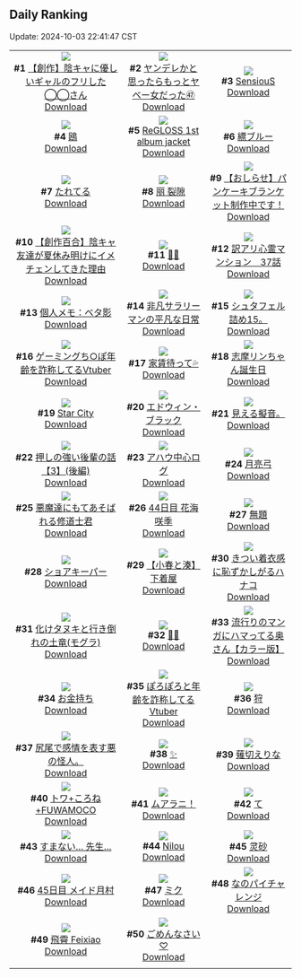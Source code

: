## Daily Ranking
Update: 2024-10-03 22:41:47 CST

|      |      |      |
| :----: | :----: | :----: |
| ![](https://i.pixiv.re/c/240x480/img-master/img/2024/10/01/18/19/21/122940665_p0_master1200.jpg)<br>**#1** [【創作】陰キャに優しいギャルのフリした◯◯さん](https://www.pixiv.net/artworks/122940665)<br>[Download](https://i.pixiv.re/img-original/img/2024/10/01/18/19/21/122940665_p0.jpg) | ![](https://i.pixiv.re/c/240x480/img-master/img/2024/10/01/00/02/46/122922910_p0_master1200.jpg)<br>**#2** [ヤンデレかと思ったらもっとヤベー女だった㊼](https://www.pixiv.net/artworks/122922910)<br>[Download](https://i.pixiv.re/img-original/img/2024/10/01/00/02/46/122922910_p0.png) | ![](https://i.pixiv.re/c/240x480/img-master/img/2024/10/01/02/04/40/122926497_p0_master1200.jpg)<br>**#3** [SensiouS](https://www.pixiv.net/artworks/122926497)<br>[Download](https://i.pixiv.re/img-original/img/2024/10/01/02/04/40/122926497_p0.jpg) |
| ![](https://i.pixiv.re/c/240x480/img-master/img/2024/10/01/10/07/33/122932547_p0_master1200.jpg)<br>**#4** [鴎](https://www.pixiv.net/artworks/122932547)<br>[Download](https://i.pixiv.re/img-original/img/2024/10/01/10/07/33/122932547_p0.jpg) | ![](https://i.pixiv.re/c/240x480/img-master/img/2024/10/01/00/05/00/122923095_p0_master1200.jpg)<br>**#5** [ReGLOSS 1st album jacket](https://www.pixiv.net/artworks/122923095)<br>[Download](https://i.pixiv.re/img-original/img/2024/10/01/00/05/00/122923095_p0.jpg) | ![](https://i.pixiv.re/c/240x480/img-master/img/2024/10/01/17/36/47/122939508_p0_master1200.jpg)<br>**#6** [縹ブルー](https://www.pixiv.net/artworks/122939508)<br>[Download](https://i.pixiv.re/img-original/img/2024/10/01/17/36/47/122939508_p0.jpg) |
| ![](https://i.pixiv.re/c/240x480/img-master/img/2024/10/01/00/19/44/122923720_p0_master1200.jpg)<br>**#7** [たれてる](https://www.pixiv.net/artworks/122923720)<br>[Download](https://i.pixiv.re/img-original/img/2024/10/01/00/19/44/122923720_p0.jpg) | ![](https://i.pixiv.re/c/240x480/img-master/img/2024/10/01/00/04/02/122923014_p0_master1200.jpg)<br>**#8** [丽 裂隙](https://www.pixiv.net/artworks/122923014)<br>[Download](https://i.pixiv.re/img-original/img/2024/10/01/00/04/02/122923014_p0.jpg) | ![](https://i.pixiv.re/c/240x480/img-master/img/2024/10/01/16/57/50/122938669_p0_master1200.jpg)<br>**#9** [【おしらせ】パンケーキブランケット制作中です！](https://www.pixiv.net/artworks/122938669)<br>[Download](https://i.pixiv.re/img-original/img/2024/10/01/16/57/50/122938669_p0.png) |
| ![](https://i.pixiv.re/c/240x480/img-master/img/2024/10/01/19/14/37/122942163_p0_master1200.jpg)<br>**#10** [【創作百合】陰キャ友達が夏休み明けにイメチェンしてきた理由](https://www.pixiv.net/artworks/122942163)<br>[Download](https://i.pixiv.re/img-original/img/2024/10/01/19/14/37/122942163_p0.jpg) | ![](https://i.pixiv.re/c/240x480/img-master/img/2024/10/01/00/01/15/122922729_p0_master1200.jpg)<br>**#11** [🧛‍♀️](https://www.pixiv.net/artworks/122922729)<br>[Download](https://i.pixiv.re/img-original/img/2024/10/01/00/01/15/122922729_p0.jpg) | ![](https://i.pixiv.re/c/240x480/img-master/img/2024/10/01/12/55/36/122934935_p0_master1200.jpg)<br>**#12** [訳アリ心霊マンション　37話](https://www.pixiv.net/artworks/122934935)<br>[Download](https://i.pixiv.re/img-original/img/2024/10/01/12/55/36/122934935_p0.jpg) |
| ![](https://i.pixiv.re/c/240x480/img-master/img/2024/10/01/06/00/07/122929483_p0_master1200.jpg)<br>**#13** [個人メモ：ベタ影](https://www.pixiv.net/artworks/122929483)<br>[Download](https://i.pixiv.re/img-original/img/2024/10/01/06/00/07/122929483_p0.jpg) | ![](https://i.pixiv.re/c/240x480/img-master/img/2024/10/02/12/00/55/122962605_p0_master1200.jpg)<br>**#14** [非凡サラリーマンの平凡な日常](https://www.pixiv.net/artworks/122962605)<br>[Download](https://i.pixiv.re/img-original/img/2024/10/02/12/00/55/122962605_p0.png) | ![](https://i.pixiv.re/c/240x480/img-master/img/2024/10/02/13/40/26/122964062_p0_master1200.jpg)<br>**#15** [シュタフェル詰め15。](https://www.pixiv.net/artworks/122964062)<br>[Download](https://i.pixiv.re/img-original/img/2024/10/02/13/40/26/122964062_p0.jpg) |
| ![](https://i.pixiv.re/c/240x480/img-master/img/2024/10/01/21/12/00/122945870_p0_master1200.jpg)<br>**#16** [ゲーミングち○ぽ年齢を詐称してるVtuber](https://www.pixiv.net/artworks/122945870)<br>[Download](https://i.pixiv.re/img-original/img/2024/10/01/21/12/00/122945870_p0.png) | ![](https://i.pixiv.re/c/240x480/img-master/img/2024/10/01/00/00/20/122922574_p0_master1200.jpg)<br>**#17** [家賃待って💦](https://www.pixiv.net/artworks/122922574)<br>[Download](https://i.pixiv.re/img-original/img/2024/10/01/00/00/20/122922574_p0.jpg) | ![](https://i.pixiv.re/c/240x480/img-master/img/2024/10/01/17/33/44/122939446_p0_master1200.jpg)<br>**#18** [志摩リンちゃん誕生日](https://www.pixiv.net/artworks/122939446)<br>[Download](https://i.pixiv.re/img-original/img/2024/10/01/17/33/44/122939446_p0.png) |
| ![](https://i.pixiv.re/c/240x480/img-master/img/2024/10/01/00/00/08/122922527_p0_master1200.jpg)<br>**#19** [Star City](https://www.pixiv.net/artworks/122922527)<br>[Download](https://i.pixiv.re/img-original/img/2024/10/01/00/00/08/122922527_p0.jpg) | ![](https://i.pixiv.re/c/240x480/img-master/img/2024/10/01/01/36/19/122925919_p0_master1200.jpg)<br>**#20** [エドウィン・ブラック](https://www.pixiv.net/artworks/122925919)<br>[Download](https://i.pixiv.re/img-original/img/2024/10/01/01/36/19/122925919_p0.jpg) | ![](https://i.pixiv.re/c/240x480/img-master/img/2024/10/02/13/11/06/122963640_p0_master1200.jpg)<br>**#21** [見える擬音。](https://www.pixiv.net/artworks/122963640)<br>[Download](https://i.pixiv.re/img-original/img/2024/10/02/13/11/06/122963640_p0.jpg) |
| ![](https://i.pixiv.re/c/240x480/img-master/img/2024/10/01/00/06/48/122923197_p0_master1200.jpg)<br>**#22** [押しの強い後輩の話【3】(後編)](https://www.pixiv.net/artworks/122923197)<br>[Download](https://i.pixiv.re/img-original/img/2024/10/01/00/06/48/122923197_p0.jpg) | ![](https://i.pixiv.re/c/240x480/img-master/img/2024/10/02/00/09/41/122952125_p0_master1200.jpg)<br>**#23** [アハウ中心ログ](https://www.pixiv.net/artworks/122952125)<br>[Download](https://i.pixiv.re/img-original/img/2024/10/02/00/09/41/122952125_p0.jpg) | ![](https://i.pixiv.re/c/240x480/img-master/img/2024/10/01/16/55/10/122938623_p0_master1200.jpg)<br>**#24** [月亮弓](https://www.pixiv.net/artworks/122938623)<br>[Download](https://i.pixiv.re/img-original/img/2024/10/01/16/55/10/122938623_p0.jpg) |
| ![](https://i.pixiv.re/c/240x480/img-master/img/2024/10/02/19/16/48/122970547_p0_master1200.jpg)<br>**#25** [悪魔達にもてあそばれる修道士君](https://www.pixiv.net/artworks/122970547)<br>[Download](https://i.pixiv.re/img-original/img/2024/10/02/19/16/48/122970547_p0.jpg) | ![](https://i.pixiv.re/c/240x480/img-master/img/2024/10/01/08/17/06/122931211_p0_master1200.jpg)<br>**#26** [44日目 花海咲季](https://www.pixiv.net/artworks/122931211)<br>[Download](https://i.pixiv.re/img-original/img/2024/10/01/08/17/06/122931211_p0.png) | ![](https://i.pixiv.re/c/240x480/img-master/img/2024/10/01/20/27/06/122944314_p0_master1200.jpg)<br>**#27** [無題](https://www.pixiv.net/artworks/122944314)<br>[Download](https://i.pixiv.re/img-original/img/2024/10/01/20/27/06/122944314_p0.jpg) |
| ![](https://i.pixiv.re/c/240x480/img-master/img/2024/10/01/00/01/43/122922817_p0_master1200.jpg)<br>**#28** [ショアキーパー](https://www.pixiv.net/artworks/122922817)<br>[Download](https://i.pixiv.re/img-original/img/2024/10/01/00/01/43/122922817_p0.png) | ![](https://i.pixiv.re/c/240x480/img-master/img/2024/10/01/21/00/09/122945369_p0_master1200.jpg)<br>**#29** [【小春と湊】下着屋](https://www.pixiv.net/artworks/122945369)<br>[Download](https://i.pixiv.re/img-original/img/2024/10/01/21/00/09/122945369_p0.png) | ![](https://i.pixiv.re/c/240x480/img-master/img/2024/10/01/00/36/11/122924336_p0_master1200.jpg)<br>**#30** [きつい着衣感に恥ずかしがるハナコ](https://www.pixiv.net/artworks/122924336)<br>[Download](https://i.pixiv.re/img-original/img/2024/10/01/00/36/11/122924336_p0.jpg) |
| ![](https://i.pixiv.re/c/240x480/img-master/img/2024/10/02/00/02/22/122951805_p0_master1200.jpg)<br>**#31** [化けタヌキと行き倒れの土竜(モグラ)](https://www.pixiv.net/artworks/122951805)<br>[Download](https://i.pixiv.re/img-original/img/2024/10/02/00/02/22/122951805_p0.png) | ![](https://i.pixiv.re/c/240x480/img-master/img/2024/10/01/00/00/12/122922541_p0_master1200.jpg)<br>**#32** [🥀🎩](https://www.pixiv.net/artworks/122922541)<br>[Download](https://i.pixiv.re/img-original/img/2024/10/01/00/00/12/122922541_p0.jpg) | ![](https://i.pixiv.re/c/240x480/img-master/img/2024/10/01/00/01/07/122922710_p0_master1200.jpg)<br>**#33** [流行りのマンガにハマってる奥さん【カラー版】](https://www.pixiv.net/artworks/122922710)<br>[Download](https://i.pixiv.re/img-original/img/2024/10/01/00/01/07/122922710_p0.jpg) |
| ![](https://i.pixiv.re/c/240x480/img-master/img/2024/10/02/22/22/19/122976182_p0_master1200.jpg)<br>**#34** [お金持ち](https://www.pixiv.net/artworks/122976182)<br>[Download](https://i.pixiv.re/img-original/img/2024/10/02/22/22/19/122976182_p0.jpg) | ![](https://i.pixiv.re/c/240x480/img-master/img/2024/10/02/21/07/44/122973724_p0_master1200.jpg)<br>**#35** [ぽろぽろと年齢を詐称してるVtuber](https://www.pixiv.net/artworks/122973724)<br>[Download](https://i.pixiv.re/img-original/img/2024/10/02/21/07/44/122973724_p0.png) | ![](https://i.pixiv.re/c/240x480/img-master/img/2024/10/01/00/06/46/122923195_p0_master1200.jpg)<br>**#36** [狩](https://www.pixiv.net/artworks/122923195)<br>[Download](https://i.pixiv.re/img-original/img/2024/10/01/00/06/46/122923195_p0.jpg) |
| ![](https://i.pixiv.re/c/240x480/img-master/img/2024/10/02/01/14/31/122950029_p0_master1200.jpg)<br>**#37** [尻尾で感情を表す悪の怪人。](https://www.pixiv.net/artworks/122950029)<br>[Download](https://i.pixiv.re/img-original/img/2024/10/02/01/14/31/122950029_p0.jpg) | ![](https://i.pixiv.re/c/240x480/img-master/img/2024/10/01/08/49/43/122931600_p0_master1200.jpg)<br>**#38** [✨](https://www.pixiv.net/artworks/122931600)<br>[Download](https://i.pixiv.re/img-original/img/2024/10/01/08/49/43/122931600_p0.png) | ![](https://i.pixiv.re/c/240x480/img-master/img/2024/10/01/00/01/41/122922810_p0_master1200.jpg)<br>**#39** [薙切えりな](https://www.pixiv.net/artworks/122922810)<br>[Download](https://i.pixiv.re/img-original/img/2024/10/01/00/01/41/122922810_p0.jpg) |
| ![](https://i.pixiv.re/c/240x480/img-master/img/2024/10/01/00/30/29/122924134_p0_master1200.jpg)<br>**#40** [トワ+ころね+FUWAMOCO](https://www.pixiv.net/artworks/122924134)<br>[Download](https://i.pixiv.re/img-original/img/2024/10/01/00/30/29/122924134_p0.jpg) | ![](https://i.pixiv.re/c/240x480/img-master/img/2024/10/01/00/36/41/122924355_p0_master1200.jpg)<br>**#41** [ムアラニ！](https://www.pixiv.net/artworks/122924355)<br>[Download](https://i.pixiv.re/img-original/img/2024/10/01/00/36/41/122924355_p0.jpg) | ![](https://i.pixiv.re/c/240x480/img-master/img/2024/10/02/04/30/01/122956875_p0_master1200.jpg)<br>**#42** [て](https://www.pixiv.net/artworks/122956875)<br>[Download](https://i.pixiv.re/img-original/img/2024/10/02/04/30/01/122956875_p0.png) |
| ![](https://i.pixiv.re/c/240x480/img-master/img/2024/10/01/15/26/10/122937171_p0_master1200.jpg)<br>**#43** [すまない… 先生…](https://www.pixiv.net/artworks/122937171)<br>[Download](https://i.pixiv.re/img-original/img/2024/10/01/15/26/10/122937171_p0.png) | ![](https://i.pixiv.re/c/240x480/img-master/img/2024/10/02/10/11/11/122960991_p0_master1200.jpg)<br>**#44** [Nilou](https://www.pixiv.net/artworks/122960991)<br>[Download](https://i.pixiv.re/img-original/img/2024/10/02/10/11/11/122960991_p0.jpg) | ![](https://i.pixiv.re/c/240x480/img-master/img/2024/10/02/17/25/48/122967817_p0_master1200.jpg)<br>**#45** [灵砂](https://www.pixiv.net/artworks/122967817)<br>[Download](https://i.pixiv.re/img-original/img/2024/10/02/17/25/48/122967817_p0.jpg) |
| ![](https://i.pixiv.re/c/240x480/img-master/img/2024/10/02/08/49/45/122959938_p0_master1200.jpg)<br>**#46** [45日目 メイド月村](https://www.pixiv.net/artworks/122959938)<br>[Download](https://i.pixiv.re/img-original/img/2024/10/02/08/49/45/122959938_p0.png) | ![](https://i.pixiv.re/c/240x480/img-master/img/2024/10/01/00/00/22/122922583_p0_master1200.jpg)<br>**#47** [ミク](https://www.pixiv.net/artworks/122922583)<br>[Download](https://i.pixiv.re/img-original/img/2024/10/01/00/00/22/122922583_p0.jpg) | ![](https://i.pixiv.re/c/240x480/img-master/img/2024/10/01/00/00/24/122922587_p0_master1200.jpg)<br>**#48** [なのパイチャレンジ](https://www.pixiv.net/artworks/122922587)<br>[Download](https://i.pixiv.re/img-original/img/2024/10/01/00/00/24/122922587_p0.png) |
| ![](https://i.pixiv.re/c/240x480/img-master/img/2024/10/01/18/00/11/122940055_p0_master1200.jpg)<br>**#49** [飛霄 Feixiao](https://www.pixiv.net/artworks/122940055)<br>[Download](https://i.pixiv.re/img-original/img/2024/10/01/18/00/11/122940055_p0.png) | ![](https://i.pixiv.re/c/240x480/img-master/img/2024/10/02/21/16/52/122974002_p0_master1200.jpg)<br>**#50** [ごめんなさい♡](https://www.pixiv.net/artworks/122974002)<br>[Download](https://i.pixiv.re/img-original/img/2024/10/02/21/16/52/122974002_p0.jpg) |
|      |

